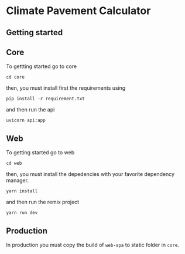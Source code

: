 # Climate Pavement Calculator

## Getting started

## Core
To gettting started go to core

```
cd core
```

then, you must install first the requirements using

```
pip install -r requirement.txt
```

and then run the api

```
uvicorn api:app
```

## Web

To getting started go to web

```
cd web
```

then, you must install the depedencies with your favorite dependency manager.

`yarn install`

and then run the remix project

`yarn run dev`


## Production
In production you must copy the build of `web-spa` to static folder in `core`.

